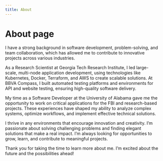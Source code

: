 ```yaml
---
title: About
---
```

# About page

I have a strong background in software development, problem-solving, and team collaboration, which has allowed me to contribute to innovative projects across various industries. 

As a Research Scientist at Georgia Tech Research Institute, I led large-scale, multi-node application development, using technologies like Kubernetes, Docker, Terraform, and AWS to create scalable solutions. At BBVA Compass, I built automated testing platforms and environments for API and website testing, ensuring high-quality software delivery.

My time as a Software Developer at the University of Alabama gave me the opportunity to work on critical applications for the FBI and research-based projects. These experiences have shaped my ability to analyze complex systems, optimize workflows, and implement effective technical solutions.

I thrive in any environments that encourage innovation and creativity. I’m passionate about solving challenging problems and finding elegant solutions that make a real impact. I’m always looking for opportunities to grow, learn, and contribute to meaningful projects.

Thank you for taking the time to learn more about me. I’m excited about the future and the possibilities ahead!